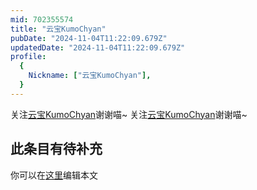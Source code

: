 ```yaml
---
mid: 702355574
title: "云宝KumoChyan"
pubDate: "2024-11-04T11:22:09.679Z"
updatedDate: "2024-11-04T11:22:09.679Z"
profile:
  {
    Nickname: ["云宝KumoChyan"],
  }
---
```


关注[云宝KumoChyan](https://space.bilibili.com/702355574)谢谢喵~ 关注[云宝KumoChyan](https://space.bilibili.com/702355574)谢谢喵~

## 此条目有待补充
你可以在[这里](https://github.com/Yuhanawa/VTuber.ICU/edit/master/src/content/v/云宝KumoChyan/index.md)编辑本文
